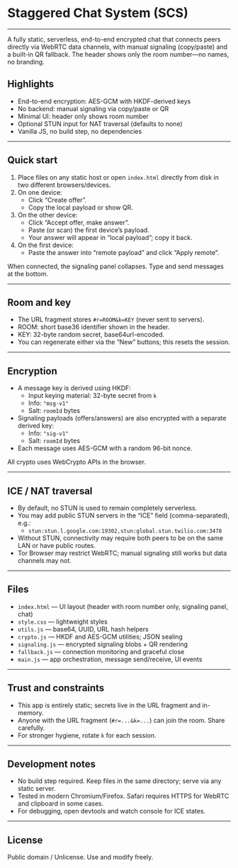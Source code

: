 # Staggered Chat System (SCS)

---

A fully static, serverless, end-to-end encrypted chat that connects peers directly via WebRTC data channels, with manual signaling (copy/paste) and a built-in QR fallback. The header shows only the room number—no names, no branding.

## Highlights
- End-to-end encryption: AES-GCM with HKDF-derived keys
- No backend: manual signaling via copy/paste or QR
- Minimal UI: header only shows room number
- Optional STUN input for NAT traversal (defaults to none)
- Vanilla JS, no build step, no dependencies

---

## Quick start
1. Place files on any static host or open `index.html` directly from disk in two different browsers/devices.
2. On one device:
   - Click “Create offer”.
   - Copy the local payload or show QR.
3. On the other device:
   - Click “Accept offer, make answer”.
   - Paste (or scan) the first device’s payload.
   - Your answer will appear in “local payload”; copy it back.
4. On the first device:
   - Paste the answer into “remote payload” and click “Apply remote”.

When connected, the signaling panel collapses. Type and send messages at the bottom.

---

## Room and key
- The URL fragment stores `#r=ROOM&k=KEY` (never sent to servers).
- ROOM: short base36 identifier shown in the header.
- KEY: 32-byte random secret, base64url-encoded.
- You can regenerate either via the “New” buttons; this resets the session.

---

## Encryption
- A message key is derived using HKDF:
  - Input keying material: 32-byte secret from `k`
  - Info: `"msg-v1"`
  - Salt: `roomId` bytes
- Signaling payloads (offers/answers) are also encrypted with a separate derived key:
  - Info: `"sig-v1"`
  - Salt: `roomId` bytes
- Each message uses AES-GCM with a random 96-bit nonce.

All crypto uses WebCrypto APIs in the browser.

---

## ICE / NAT traversal
- By default, no STUN is used to remain completely serverless.
- You may add public STUN servers in the “ICE” field (comma-separated), e.g.:
  - `stun:stun.l.google.com:19302,stun:global.stun.twilio.com:3478`
- Without STUN, connectivity may require both peers to be on the same LAN or have public routes.
- Tor Browser may restrict WebRTC; manual signaling still works but data channels may not.

---

## Files
- `index.html` — UI layout (header with room number only, signaling panel, chat)
- `style.css` — lightweight styles
- `utils.js` — base64, UUID, URL hash helpers
- `crypto.js` — HKDF and AES-GCM utilities; JSON sealing
- `signaling.js` — encrypted signaling blobs + QR rendering
- `fallback.js` — connection monitoring and graceful close
- `main.js` — app orchestration, message send/receive, UI events

---

## Trust and constraints
- This app is entirely static; secrets live in the URL fragment and in-memory.
- Anyone with the URL fragment (`#r=...&k=...`) can join the room. Share carefully.
- For stronger hygiene, rotate `k` for each session.

---

## Development notes
- No build step required. Keep files in the same directory; serve via any static server.
- Tested in modern Chromium/Firefox. Safari requires HTTPS for WebRTC and clipboard in some cases.
- For debugging, open devtools and watch console for ICE states.

---

## License
Public domain / Unlicense. Use and modify freely.

